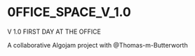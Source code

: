 # 0FFICE_SPACE_V_1.0
V 1.0 FIRST DAY AT THE OFFICE

A collaborative Algojam project with @Thomas-m-Butterworth
